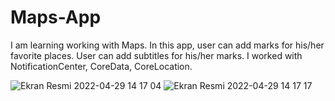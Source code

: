 # Maps-App
I am learning working with Maps. 
In this app, user can add marks for his/her favorite places. User can add subtitles for his/her marks.
I worked with NotificationCenter, CoreData, CoreLocation.


![Ekran Resmi 2022-04-29 14 17 04](https://user-images.githubusercontent.com/75434270/165934707-79e63a37-2271-4802-8c05-726c7bfbcfe2.png)
![Ekran Resmi 2022-04-29 14 17 17](https://user-images.githubusercontent.com/75434270/165934712-b13c6a7f-89de-46a2-a4d1-c29134b8752c.png)
